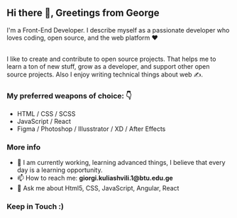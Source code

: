 <h2>Hi there 👋, Greetings from George</h2>
I'm a Front-End Developer. I describe myself as a passionate developer who loves coding, open source, and the web platform ❤️
<br>
<br>

I like to create and contribute to open source projects. That helps me to learn a ton of new stuff,  grow as a developer, and support other open source projects. Also I enjoy writing technical things about web ✍️.

<h3>My preferred weapons of choice: 👇</h3>
<ul>
<li>HTML / CSS / SCSS</li>
<li>JavaScript / React</li>
<li>Figma / Photoshop / Illusstrator / XD / After Effects </li>

  </ul>

<h3>More info</h3>
<ul>
<li>🌱 I am currently working, learning advanced things, I believe that every day is a learning opportunity.</li>
  <li>📫 How to reach me: <b> giorgi.kuliashvili.1@btu.edu.ge </b> </li>
<li>💬 Ask me about Html5, CSS, JavaScript, Angular, React</li>
  </ul>


<h3>Keep in Touch :)</h3>

